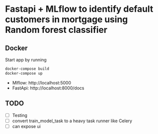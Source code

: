 # Fastapi + MLflow to identify default customers in mortgage using Random forest classifier

## Docker
Start app by running

```bash
docker-compose build
docker-compose up
```

- Mlflow: http://localhost:5000
- FastApi: http://localhost:8000/docs


## TODO
- [ ] Testing
- [ ] convert train_model_task to a heavy task runner like Celery
- [ ] can expose ui
